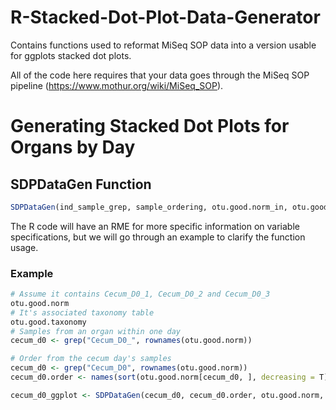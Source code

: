 # R-Stacked-Dot-Plot-Data-Generator
Contains functions used to reformat MiSeq SOP data into a version usable for ggplots stacked dot plots.

All of the code here requires that your data goes through the MiSeq SOP pipeline (https://www.mothur.org/wiki/MiSeq_SOP).

# Generating Stacked Dot Plots for Organs by Day

## SDPDataGen Function

```r
SDPDataGen(ind_sample_grep, sample_ordering, otu.good.norm_in, otu.good.taxonomy_in)
```

The R code will have an RME for more specific information on variable specifications, but we will go through an example to clarify the function usage.

### Example
```r
# Assume it contains Cecum_D0_1, Cecum_D0_2 and Cecum_D0_3
otu.good.norm
# It's associated taxonomy table
otu.good.taxonomy 
# Samples from an organ within one day
cecum_d0 <- grep("Cecum_D0_", rownames(otu.good.norm))

# Order from the cecum day's samples
cecum_d0 <- grep("Cecum_D0", rownames(otu.good.norm))
cecum_d0.order <- names(sort(otu.good.norm[cecum_d0, ], decreasing = T))

cecum_d0_ggplot <- SDPDataGen(cecum_d0, cecum_d0.order, otu.good.norm, otu.good.taxonomy)
```
